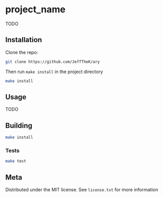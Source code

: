 # project_name

TODO

## Installation

Clone the repo:

```sh
git clone https://github.com/JeffTheK/ary
```

Then run `make install` in the project directory

```sh
make install
```

## Usage

TODO

## Building

```sh
make install
```

### Tests

```sh
make test
```

## Meta

Distributed under the MIT license. See ``license.txt`` for more information